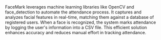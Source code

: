 FaceMark leverages machine learning libraries like OpenCV and face_detection to automate the attendance process.
It captures and analyzes facial features in real-time, matching them against a database of registered users. When a face is recognized, 
the system marks attendance by logging the user's information into a CSV file. This efficient solution 
enhances accuracy and reduces manual effort in tracking attendance.
